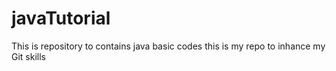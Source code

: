 # javaTutorial
This is repository to contains java basic codes
this is my repo to inhance my Git skills
